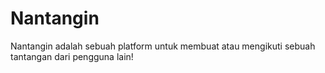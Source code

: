 # Nantangin
Nantangin adalah sebuah platform untuk membuat atau mengikuti sebuah tantangan dari pengguna lain!
